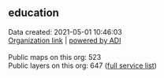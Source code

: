 <h2>education</h2> Data created: 2021-05-01 10:46:03 <br /><a target='new' href='https://education.maps.arcgis.com'>Organization link</a> | <a target='new' href='https://trbaker.github.io/ADI/'>powered by ADI</a><br /><br />Public maps on this org: 523<br />Public layers on this org: 647 (<a target='new' href='https://services.arcgis.com/BG6nSlhZSAWtExvp/ArcGIS/rest/services'>full  service list</a>)